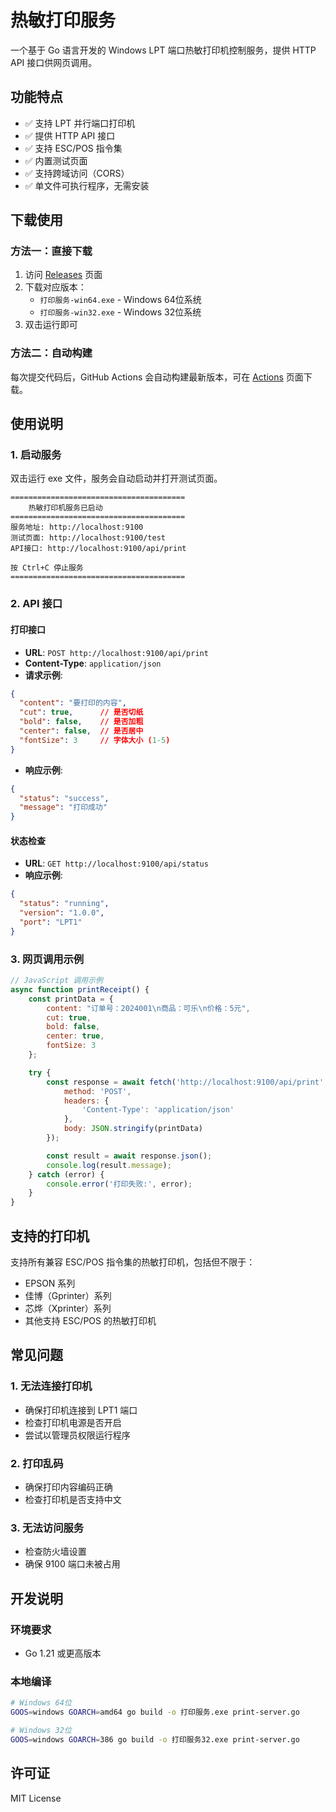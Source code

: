 # 热敏打印服务

一个基于 Go 语言开发的 Windows LPT 端口热敏打印机控制服务，提供 HTTP API 接口供网页调用。

## 功能特点

- ✅ 支持 LPT 并行端口打印机
- ✅ 提供 HTTP API 接口
- ✅ 支持 ESC/POS 指令集
- ✅ 内置测试页面
- ✅ 支持跨域访问（CORS）
- ✅ 单文件可执行程序，无需安装

## 下载使用

### 方法一：直接下载

1. 访问 [Releases](https://github.com/xiaofeiwuuu/tiaoxingma/releases) 页面
2. 下载对应版本：
   - `打印服务-win64.exe` - Windows 64位系统
   - `打印服务-win32.exe` - Windows 32位系统
3. 双击运行即可

### 方法二：自动构建

每次提交代码后，GitHub Actions 会自动构建最新版本，可在 [Actions](https://github.com/xiaofeiwuuu/tiaoxingma/actions) 页面下载。

## 使用说明

### 1. 启动服务

双击运行 exe 文件，服务会自动启动并打开测试页面。

```
=======================================
    热敏打印机服务已启动
=======================================
服务地址: http://localhost:9100
测试页面: http://localhost:9100/test
API接口: http://localhost:9100/api/print

按 Ctrl+C 停止服务
=======================================
```

### 2. API 接口

#### 打印接口
- **URL**: `POST http://localhost:9100/api/print`
- **Content-Type**: `application/json`
- **请求示例**:

```json
{
  "content": "要打印的内容",
  "cut": true,      // 是否切纸
  "bold": false,    // 是否加粗
  "center": false,  // 是否居中
  "fontSize": 3     // 字体大小 (1-5)
}
```

- **响应示例**:

```json
{
  "status": "success",
  "message": "打印成功"
}
```

#### 状态检查
- **URL**: `GET http://localhost:9100/api/status`
- **响应示例**:

```json
{
  "status": "running",
  "version": "1.0.0",
  "port": "LPT1"
}
```

### 3. 网页调用示例

```javascript
// JavaScript 调用示例
async function printReceipt() {
    const printData = {
        content: "订单号：2024001\n商品：可乐\n价格：5元",
        cut: true,
        bold: false,
        center: true,
        fontSize: 3
    };

    try {
        const response = await fetch('http://localhost:9100/api/print', {
            method: 'POST',
            headers: {
                'Content-Type': 'application/json'
            },
            body: JSON.stringify(printData)
        });

        const result = await response.json();
        console.log(result.message);
    } catch (error) {
        console.error('打印失败:', error);
    }
}
```

## 支持的打印机

支持所有兼容 ESC/POS 指令集的热敏打印机，包括但不限于：
- EPSON 系列
- 佳博（Gprinter）系列
- 芯烨（Xprinter）系列
- 其他支持 ESC/POS 的热敏打印机

## 常见问题

### 1. 无法连接打印机
- 确保打印机连接到 LPT1 端口
- 检查打印机电源是否开启
- 尝试以管理员权限运行程序

### 2. 打印乱码
- 确保打印内容编码正确
- 检查打印机是否支持中文

### 3. 无法访问服务
- 检查防火墙设置
- 确保 9100 端口未被占用

## 开发说明

### 环境要求
- Go 1.21 或更高版本

### 本地编译
```bash
# Windows 64位
GOOS=windows GOARCH=amd64 go build -o 打印服务.exe print-server.go

# Windows 32位  
GOOS=windows GOARCH=386 go build -o 打印服务32.exe print-server.go
```

## 许可证

MIT License